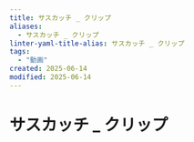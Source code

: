 ```yaml
---
title: サスカッチ _ クリップ
aliases:
  - サスカッチ _ クリップ
linter-yaml-title-alias: サスカッチ _ クリップ
tags:
  - "動画"
created: 2025-06-14
modified: 2025-06-14
---
```


# サスカッチ _ クリップ
